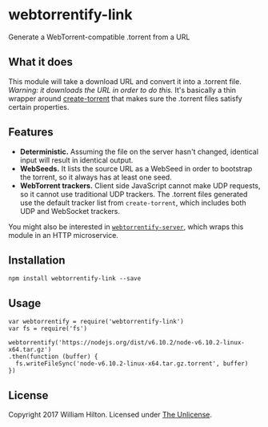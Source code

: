 # webtorrentify-link
Generate a WebTorrent-compatible .torrent from a URL

## What it does

This module will take a download URL and convert it into a .torrent file. *Warning: it downloads the URL in order to do this.* It's basically a thin wrapper around [create-torrent](https://npm.im/create-torrent) that makes sure the .torrent files satisfy certain properties.

## Features

- **Deterministic.** Assuming the file on the server hasn't changed, identical input will result in identical output.
- **WebSeeds.** It lists the source URL as a WebSeed in order to bootstrap the torrent, so it always has at least one seed.
- **WebTorrent trackers.** Client side JavaScript cannot make UDP requests, so it cannot use traditional UDP trackers. The .torrent files generated use the default tracker list from `create-torrent`, which includes both UDP and WebSocket trackers.

You might also be interested in [`webtorrentify-server`](https://npm.im/webtorrentify-server), which wraps this module in an HTTP microservice.

## Installation

```
npm install webtorrentify-link --save
```

## Usage

    var webtorrentify = require('webtorrentify-link')
    var fs = require('fs')
    
    webtorrentify('https://nodejs.org/dist/v6.10.2/node-v6.10.2-linux-x64.tar.gz')
    .then(function (buffer) {
      fs.writeFileSync('node-v6.10.2-linux-x64.tar.gz.torrent', buffer)
    })

## License

Copyright 2017 William Hilton.
Licensed under [The Unlicense](http://unlicense.org/).
